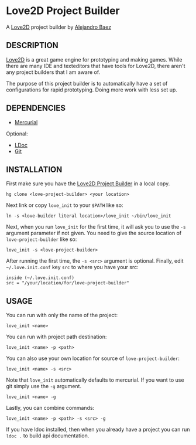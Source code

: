 Love2D Project Builder
======================
A [Love2D](http://love2d.org/) project builder by [Alejandro Baez](https://twitter.com/a_baez)

## DESCRIPTION
[Love2D](http://love2d.org/) is a great game engine for prototyping and making
games. While there are many IDE and texteditors that have tools for Love2D,
there aren't any project builders that I am aware of.

The purpose of this project builder is to automatically have a set of
configurations for rapid prototyping. Doing more work with less set up.

## DEPENDENCIES

*   [Mercurial](http://mercurial.selenic.com/)

Optional:

*   [LDoc](http://stevedonovan.github.io/ldoc/index.html)
*   [Git](http://www.git-scm.com/)

## INSTALLATION
First make sure you have the [Love2D Project Builder](#) in a local copy.

    hg clone <love-project-builder> <your location>
Next link or copy `love_init` to your `$PATH` like so:

    ln -s <love-builder literal location>/love_init ~/bin/love_init
Next, when you run `love_init` for the first time, it will ask you to use the
`-s` argument parameter if not given. You need to give the source location of
`love-project-builder` like so:

    love_init -s <love-project-builder>
After running the first time, the `-s <src>` argument is optional.
Finally, edit `~/.love.init.conf` key `src` to where you have your src:

    inside (~/.love.init.conf)
    src = "/your/location/for/love-project-builder"

## USAGE
You can run with only the name of the project:

    love_init <name>
You can run with project path destination:

    love_init <name> -p <path>
You can also use your own location for source of `love-project-builder`:

    love_init <name> -s <src>
Note that `love_init` automatically defaults to mercurial. If you want to use
git simply use the `-g` argument.

    love_init <name> -g
Lastly, you can combine commands:

    love_init <name> -p <path> -s <src> -g
If you have ldoc installed, then when you already have a project you can run
`ldoc .` to build api documentation.

